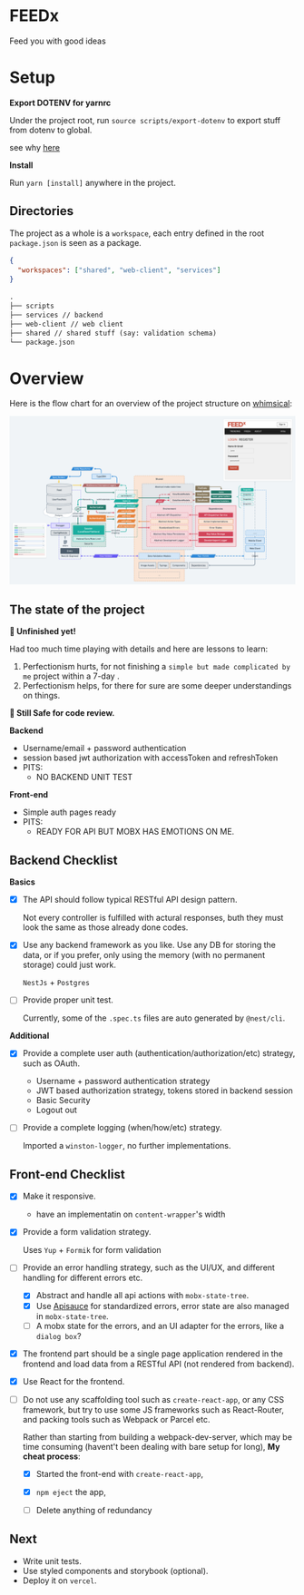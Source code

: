 # FEEDx

Feed you with good ideas

# Setup

**Export DOTENV for yarnrc**

Under the project root, run `source scripts/export-dotenv` to export stuff from dotenv to global.

see why [here](./DEV_LOGS.md##yarnrc-dotenv)

**Install**

Run `yarn [install]` anywhere in the project.

## Directories

The project as a whole is a `workspace`, each entry defined in the root `package.json` is seen as a package.

```json
{
  "workspaces": ["shared", "web-client", "services"]
}
```

```
.
├── scripts
├── services // backend
├── web-client // web client
├── shared // shared stuff (say: validation schema)
└── package.json
```

# Overview

Here is the flow chart for an overview of the project structure on [whimsical](https://whimsical.com/feedx-the-flow-P2RcdBQufhHH4dAW7wakZ1):

![flowchart](./flowchart.png)

## The state of the project

**🚨 Unfinished yet!**

Had too much time playing with details and here are lessons to learn:

1. Perfectionism hurts, for not finishing a `simple but made complicated by me` project within a 7-day .
2. Perfectionism helps, for there for sure are some deeper understandings on things.

**🙈 Still Safe for code review.**

**Backend**

- Username/email + password authentication
- session based jwt authorization with accessToken and refreshToken
- PITS:
  - NO BACKEND UNIT TEST

**Front-end**

- Simple auth pages ready
- PITS:
  - READY FOR API BUT MOBX HAS EMOTIONS ON ME.

## Backend Checklist

**Basics**

- [x] The API should follow typical RESTful API design pattern.

  Not every controller is fulfilled with actural responses, buth they must look the same as those already done codes.

- [x] Use any backend framework as you like. Use any DB for storing the data, or if you prefer, only using the memory \(with no permanent storage\) could just work.

  `NestJs` + `Postgres`

- [ ] Provide proper unit test.

  Currently, some of the `.spec.ts` files are auto generated by `@nest/cli`.

**Additional**

- [x] Provide a complete user auth \(authentication/authorization/etc\) strategy, such as OAuth.

  - Username + password authentication strategy
  - JWT based authorization strategy, tokens stored in backend session
  - Basic Security
  - Logout out

- [ ] Provide a complete logging \(when/how/etc\) strategy.

  Imported a `winston-logger`, no further implementations.

## Front-end Checklist

- [x] Make it responsive.

  - have an implementatin on `content-wrapper`'s width

- [x] Provide a form validation strategy.

  Uses `Yup` + `Formik` for form validation

- [ ] Provide an error handling strategy, such as the UI/UX, and different handling for different errors etc.

  - [x] Abstract and handle all api actions with `mobx-state-tree`.
  - [x] Use [Apisauce](https://github.com/infinitered/apisauce) for standardized errors, error state are also managed in `mobx-state-tree`.
  - [ ] A mobx state for the errors, and an UI adapter for the errors, like a `dialog box`?

- [x] The frontend part should be a single page application rendered in the frontend and load data from a RESTful API \(not rendered from backend\).
- [x] Use React for the frontend.
- [ ] Do not use any scaffolding tool such as `create-react-app`, or any CSS framework, but try to use some JS frameworks such as React-Router, and packing tools such as Webpack or Parcel etc.

  Rather than starting from building a webpack-dev-server, which may be time consuming (havent't been dealing with bare setup for long), **My cheat process**:

  - [x] Started the front-end with `create-react-app`,

  - [x] `npm eject` the app,

  - [ ] Delete anything of redundancy

## Next

- Write unit tests.
- Use styled components and storybook (optional).
- Deploy it on `vercel`.
